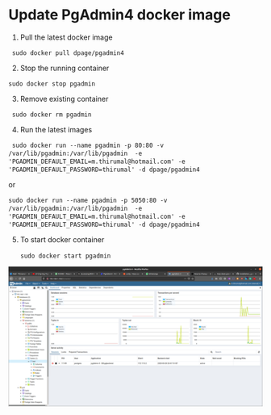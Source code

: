 # Update PgAdmin4 docker image

1. Pull the latest docker image

```
 sudo docker pull dpage/pgadmin4
```
2. Stop the running container

```
sudo docker stop pgadmin
```

3. Remove existing container

```
 sudo docker rm pgadmin
```

4. Run the latest images

```
 sudo docker run --name pgadmin -p 80:80 -v /var/lib/pgadmin:/var/lib/pgadmin  -e 'PGADMIN_DEFAULT_EMAIL=m.thirumal@hotmail.com' -e 'PGADMIN_DEFAULT_PASSWORD=thirumal' -d dpage/pgadmin4
```
or
```
sudo docker run --name pgadmin -p 5050:80 -v /var/lib/pgadmin:/var/lib/pgadmin  -e 'PGADMIN_DEFAULT_EMAIL=m.thirumal@hotmail.com' -e 'PGADMIN_DEFAULT_PASSWORD=thirumal' -d dpage/pgadmin4
```


5. To start docker container

	`sudo docker start pgadmin`
	

![output](Pgadmin4.png)

